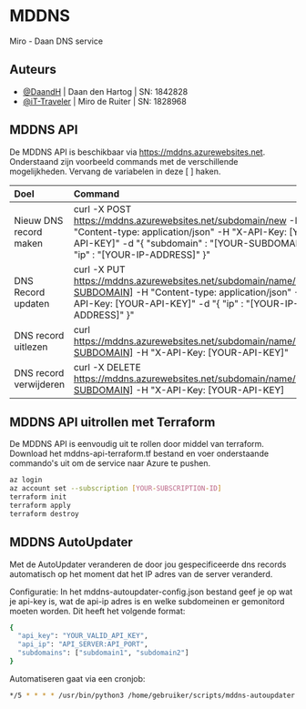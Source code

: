 # MDDNS

Miro - Daan DNS service

## Auteurs

- [@DaandH](https://github.com/DaandH) | Daan den Hartog | SN: 1842828
- [@iT-Traveler](https://github.com/iT-Traveler) | Miro de Ruiter | SN: 1828968


## MDDNS API

De MDDNS API is beschikbaar via https://mddns.azurewebsites.net. Onderstaand zijn voorbeeld commands met de verschillende mogelijkheden. Vervang de variabelen in deze [ ] haken.

| Doel | Command                |
| :-------- | :------------------------- |
| Nieuw DNS record maken | curl -X POST https://mddns.azurewebsites.net/subdomain/new -H "Content-type: application/json" -H "X-API-Key: [YOUR-API-KEY]" -d "{ \"subdomain\" : \"[YOUR-SUBDOMAIN]\", \"ip\" : \"[YOUR-IP-ADDRESS]\" }" |
| DNS Record updaten | curl -X PUT https://mddns.azurewebsites.net/subdomain/name/[YOUR-SUBDOMAIN] -H "Content-type: application/json" -H "X-API-Key: [YOUR-API-KEY]" -d "{ \"ip\" : \"[YOUR-IP-ADDRESS]\" }" |
| DNS record uitlezen | curl https://mddns.azurewebsites.net/subdomain/name/[YOUR-SUBDOMAIN] -H "X-API-Key: [YOUR-API-KEY]" |
| DNS record verwijderen | curl -X DELETE https://mddns.azurewebsites.net/subdomain/name/[YOUR-SUBDOMAIN] -H "X-API-Key: [YOUR-API-KEY] |

## MDDNS API uitrollen met Terraform

De MDDNS API is eenvoudig uit te rollen door middel van terraform. Download het mddns-api-terraform.tf bestand en voer onderstaande commando's uit om de service naar Azure te pushen.

```bash
az login
az account set --subscription [YOUR-SUBSCRIPTION-ID]
terraform init
terraform apply
terraform destroy
```

## MDDNS AutoUpdater

Met de AutoUpdater veranderen de door jou gespecificeerde dns records automatisch op het moment dat het IP adres van de server veranderd.

Configuratie:
In het mddns-autoupdater-config.json bestand geef je op wat je api-key is, wat de api-ip adres is en welke subdomeinen er gemonitord moeten worden. Dit heeft het volgende format:

```bash
{
  "api_key": "YOUR_VALID_API_KEY",
  "api_ip": "API_SERVER:API_PORT",
  "subdomains": ["subdomain1", "subdomain2"]
}
```

Automatiseren gaat via een cronjob:

```bash
*/5 * * * * /usr/bin/python3 /home/gebruiker/scripts/mddns-autoupdater.py # Check elke 5 minuten of het ip adres van de server is veranderd.
```
